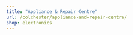```yaml
---
title: "Appliance & Repair Centre"
url: /colchester/appliance-and-repair-centre/
shop: electronics
---
```

